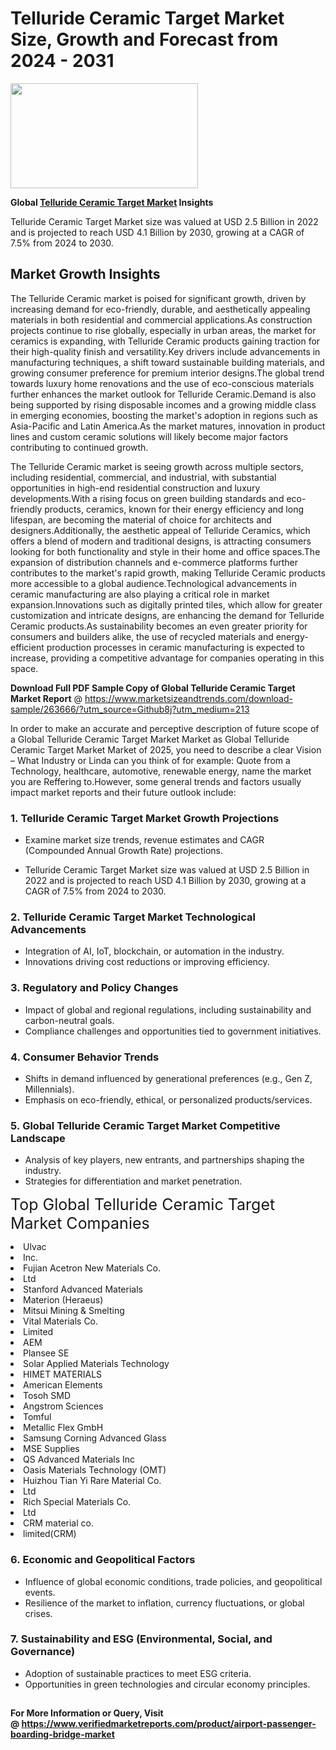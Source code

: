 <H1>Telluride Ceramic Target Market Size, Growth and Forecast from 2024 - 2031</H1><img class="aligncenter size-medium wp-image-584254" src="https://thirdeyenews.in/wp-content/uploads/2024/09/Global-Market-Research-300x168.jpeg" alt="" width="300" height="168" /><p><strong>Global&nbsp;<a href="https://www.marketsizeandtrends.com/download-sample/263666/?utm_source=Github8j?utm_medium=213">Telluride Ceramic Target Market</a> Insights</strong></p><p>Telluride Ceramic Target Market size was valued at USD 2.5 Billion in 2022 and is projected to reach USD 4.1 Billion by 2030, growing at a CAGR of 7.5% from 2024 to 2030.</p><p><h2>Market Growth Insights</h2> <p>The Telluride Ceramic market is poised for significant growth, driven by increasing demand for eco-friendly, durable, and aesthetically appealing materials in both residential and commercial applications.As construction projects continue to rise globally, especially in urban areas, the market for ceramics is expanding, with Telluride Ceramic products gaining traction for their high-quality finish and versatility.Key drivers include advancements in manufacturing techniques, a shift toward sustainable building materials, and growing consumer preference for premium interior designs.The global trend towards luxury home renovations and the use of eco-conscious materials further enhances the market outlook for Telluride Ceramic.Demand is also being supported by rising disposable incomes and a growing middle class in emerging economies, boosting the market's adoption in regions such as Asia-Pacific and Latin America.As the market matures, innovation in product lines and custom ceramic solutions will likely become major factors contributing to continued growth.</p> <p>The Telluride Ceramic market is seeing growth across multiple sectors, including residential, commercial, and industrial, with substantial opportunities in high-end residential construction and luxury developments.With a rising focus on green building standards and eco-friendly products, ceramics, known for their energy efficiency and long lifespan, are becoming the material of choice for architects and designers.Additionally, the aesthetic appeal of Telluride Ceramics, which offers a blend of modern and traditional designs, is attracting consumers looking for both functionality and style in their home and office spaces.The expansion of distribution channels and e-commerce platforms further contributes to the market's rapid growth, making Telluride Ceramic products more accessible to a global audience.Technological advancements in ceramic manufacturing are also playing a critical role in market expansion.Innovations such as digitally printed tiles, which allow for greater customization and intricate designs, are enhancing the demand for Telluride Ceramic products.As sustainability becomes an even greater priority for consumers and builders alike, the use of recycled materials and energy-efficient production processes in ceramic manufacturing is expected to increase, providing a competitive advantage for companies operating in this space.<p><span class=""><strong>Download Full PDF Sample Copy of Global Telluride Ceramic Target Market Report</strong> @ <a href="https://www.marketsizeandtrends.com/download-sample/263666/?utm_source=Github8j?utm_medium=213" target="_blank">https://www.marketsizeandtrends.com/download-sample/263666/?utm_source=Github8j?utm_medium=213</a></span></p><p>In order to make an accurate and perceptive description of future scope of a Global&nbsp;Telluride Ceramic Target Market Market as Global&nbsp;Telluride Ceramic Target Market Market of 2025, you need to describe a clear Vision &ndash; What Industry or Linda can you think of for example: Quote from a Technology, healthcare, automotive, renewable energy, name the market you are Reffering to.However, some general trends and factors usually impact market reports and their future outlook include:</p><h3>1.&nbsp;<strong>Telluride Ceramic Target Market Growth Projections</strong></h3><ul><li>Examine market size trends, revenue estimates and CAGR (Compounded Annual Growth Rate) projections.</li><li><p>Telluride Ceramic Target Market size was valued at USD 2.5 Billion in 2022 and is projected to reach USD 4.1 Billion by 2030, growing at a CAGR of 7.5% from 2024 to 2030.</p></li></ul><h3>2.&nbsp;<strong>Telluride Ceramic Target Market Technological Advancements</strong></h3><ul><li>Integration of AI, IoT, blockchain, or automation in the industry.</li><li>Innovations driving cost reductions or improving efficiency.</li></ul><h3>3.&nbsp;<strong>Regulatory and Policy Changes</strong></h3><ul><li>Impact of global and regional regulations, including sustainability and carbon-neutral goals.</li><li>Compliance challenges and opportunities tied to government initiatives.</li></ul><h3>4.&nbsp;<strong>Consumer Behavior Trends</strong></h3><ul><li>Shifts in demand influenced by generational preferences (e.g., Gen Z, Millennials).</li><li>Emphasis on eco-friendly, ethical, or personalized products/services.</li></ul><h3>5.&nbsp;<strong>Global Telluride Ceramic Target Market Competitive Landscape</strong></h3><ul><li>Analysis of key players, new entrants, and partnerships shaping the industry.</li><li>Strategies for differentiation and market penetration.</li></ul><p data-pm-slice="1 1 []"><span style="color: inherit; font-family: inherit; font-size: 25px;">Top Global Telluride Ceramic Target Market Companies</span></p><div class="" data-test-id=""><p><li>Ulvac</li><li> Inc.</li><li> Fujian Acetron New Materials Co.</li><li> Ltd</li><li> Stanford Advanced Materials</li><li> Materion (Heraeus)</li><li> Mitsui Mining & Smelting</li><li> Vital Materials Co.</li><li> Limited</li><li> AEM</li><li> Plansee SE</li><li> Solar Applied Materials Technology</li><li> HIMET MATERIALS</li><li> American Elements</li><li> Tosoh SMD</li><li> Angstrom Sciences</li><li> Tomful</li><li> Metallic Flex GmbH</li><li> Samsung Corning Advanced Glass</li><li> MSE Supplies</li><li> QS Advanced Materials Inc</li><li> Oasis Materials Technology (OMT)</li><li> Huizhou Tian Yi Rare Material Co.</li><li>Ltd</li><li> Rich Special Materials Co.</li><li> Ltd</li><li> CRM material co.</li><li>limited(CRM)</li></p></div><h3>6.&nbsp;<strong>Economic and Geopolitical Factors</strong></h3><ul><li>Influence of global economic conditions, trade policies, and geopolitical events.</li><li>Resilience of the market to inflation, currency fluctuations, or global crises.</li></ul><h3>7.&nbsp;<strong>Sustainability and ESG (Environmental, Social, and Governance)</strong></h3><ul><li>Adoption of sustainable practices to meet ESG criteria.</li><li>Opportunities in green technologies and circular economy principles.</li></ul><h2><strong style="font-size: 14px;">For More Information or Query, Visit @&nbsp;</strong><a style="background-color: #ffffff; font-size: 14px;" href="https://www.marketsizeandtrends.com/report/telluride-ceramic-target-market/" target="_blank">https://www.verifiedmarketreports.com/product/airport-passenger-boarding-bridge-market</a></h2>